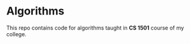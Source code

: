 # Algorithms
<p>This repo contains code for algorithms taught in <strong>CS 1501</strong>
course of my college.</p>
